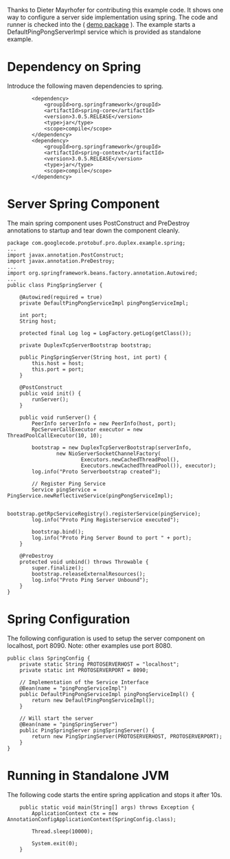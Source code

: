 Thanks to Dieter Mayrhofer for contributing this example code. It shows one way to configure a server side implementation using spring. The code and runner is checked into the ( [demo package](http://protobuf-rpc-pro.googlecode.com/svn/trunk/protobuf-rpc-pro-demo/src/main/java/com/googlecode/protobuf/pro/duplex/example/spring) ). The example starts a DefaultPingPongServerImpl service which is provided as standalone example.

# Dependency on Spring #

Introduce the following maven dependencies to spring.
```
		<dependency>
			<groupId>org.springframework</groupId>
			<artifactId>spring-core</artifactId>
			<version>3.0.5.RELEASE</version>
			<type>jar</type>
			<scope>compile</scope>
		</dependency>
		<dependency>
			<groupId>org.springframework</groupId>
			<artifactId>spring-context</artifactId>
			<version>3.0.5.RELEASE</version>
			<type>jar</type>
			<scope>compile</scope>
		</dependency>
```


# Server Spring Component #

The main spring component uses PostConstruct and PreDestroy annotations to startup and tear down the component cleanly.

```
package com.googlecode.protobuf.pro.duplex.example.spring;
...
import javax.annotation.PostConstruct;
import javax.annotation.PreDestroy;
...
import org.springframework.beans.factory.annotation.Autowired;
...
public class PingSpringServer {
	
	@Autowired(required = true)
	private DefaultPingPongServiceImpl pingPongServiceImpl;

	int port;
	String host;

	protected final Log log = LogFactory.getLog(getClass());

	private DuplexTcpServerBootstrap bootstrap;

	public PingSpringServer(String host, int port) {
		this.host = host;
		this.port = port;
	}

	@PostConstruct
	public void init() {
		runServer();
	}

	public void runServer() {
		PeerInfo serverInfo = new PeerInfo(host, port);
		RpcServerCallExecutor executor = new ThreadPoolCallExecutor(10, 10);

		bootstrap = new DuplexTcpServerBootstrap(serverInfo,
				new NioServerSocketChannelFactory(
						Executors.newCachedThreadPool(),
						Executors.newCachedThreadPool()), executor);
		log.info("Proto Serverbootstrap created");

		// Register Ping Service
		Service pingService = PingService.newReflectiveService(pingPongServiceImpl);

		bootstrap.getRpcServiceRegistry().registerService(pingService);
		log.info("Proto Ping Registerservice executed");

		bootstrap.bind();
		log.info("Proto Ping Server Bound to port " + port);
	}

	@PreDestroy
	protected void unbind() throws Throwable {
		super.finalize();
		bootstrap.releaseExternalResources();
		log.info("Proto Ping Server Unbound");
	}
}
```

# Spring Configuration #

The following configuration is used to setup the server component on localhost, port 8090. Note: other examples use port 8080.

```
public class SpringConfig {
	private static String PROTOSERVERHOST = "localhost";
	private static int PROTOSERVERPORT = 8090;

	// Implementation of the Service Interface
	@Bean(name = "pingPongServiceImpl")
	public DefaultPingPongServiceImpl pingPongServiceImpl() {
		return new DefaultPingPongServiceImpl();
	}

	// Will start the server
	@Bean(name = "pingSpringServer")
	public PingSpringServer pingSpringServer() {
		return new PingSpringServer(PROTOSERVERHOST, PROTOSERVERPORT);
	}
}
```


# Running in Standalone JVM #

The following code starts the entire spring application and stops it after 10s.

```
	public static void main(String[] args) throws Exception {
		ApplicationContext ctx = new AnnotationConfigApplicationContext(SpringConfig.class);

		Thread.sleep(10000);
		
		System.exit(0);
	}
```